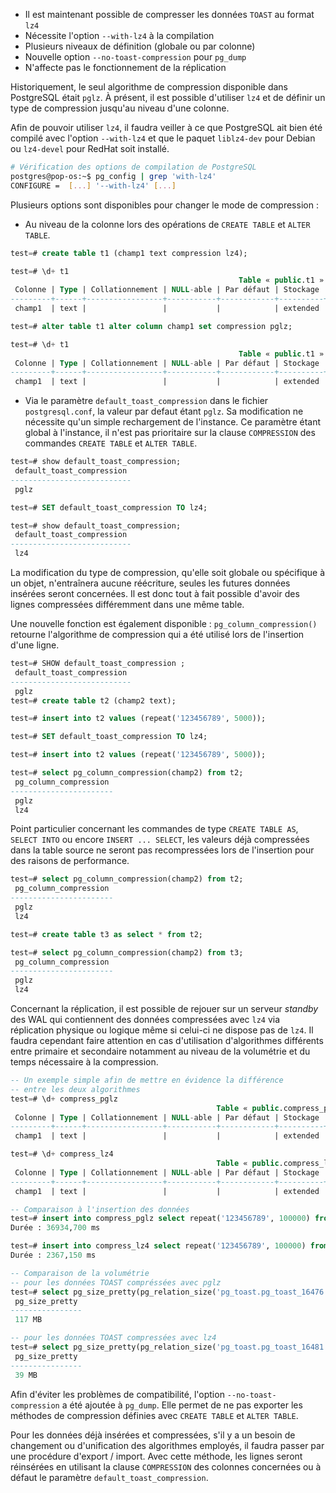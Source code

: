 <!--
Les commits sur ce sujet sont :

* https://commitfest.postgresql.org/32/2813/
* https://git.postgresql.org/gitweb/?p=postgresql.git;a=commit;h=bbe0a81db69bd10bd166907c3701492a29aca294

Discussion

* https://gitlab.dalibo.info/formation/workshops/-/issues/111

-->

<div class="slide-content">

* Il est maintenant possible de compresser les données `TOAST` au format `lz4`
* Nécessite l'option `--with-lz4` à la compilation
* Plusieurs niveaux de définition (globale ou par colonne)
* Nouvelle option `--no-toast-compression` pour `pg_dump`
* N'affecte pas le fonctionnement de la réplication

</div>

<div class="notes">

Historiquement, le seul algorithme de compression disponible dans PostgreSQL était `pglz`. À présent, il est possible d'utiliser `lz4` et de définir un type de compression jusqu'au niveau d'une colonne.

Afin de pouvoir utiliser `lz4`, il faudra veiller à ce que PostgreSQL ait bien été compilé avec l'option `--with-lz4` et que le paquet `liblz4-dev` pour Debian ou `lz4-devel` pour RedHat soit installé.

```bash
# Vérification des options de compilation de PostgreSQL
postgres@pop-os:~$ pg_config | grep 'with-lz4'
CONFIGURE =  [...] '--with-lz4' [...]
```

Plusieurs options sont disponibles pour changer le mode de compression :

* Au niveau de la colonne lors des opérations de `CREATE TABLE` et `ALTER TABLE`.

```sql
test=# create table t1 (champ1 text compression lz4);

test=# \d+ t1
                                                   Table « public.t1 »
 Colonne | Type | Collationnement | NULL-able | Par défaut | Stockage | Compression 
---------+------+-----------------+-----------+------------+----------+-------------
 champ1  | text |                 |           |            | extended | lz4         

test=# alter table t1 alter column champ1 set compression pglz;

test=# \d+ t1
                                                   Table « public.t1 »
 Colonne | Type | Collationnement | NULL-able | Par défaut | Stockage | Compression 
---------+------+-----------------+-----------+------------+----------+-------------
 champ1  | text |                 |           |            | extended | pglz        

```

* Via le paramètre `default_toast_compression` dans le fichier `postgresql.conf`, la valeur par defaut étant `pglz`. Sa modification ne nécessite qu'un simple rechargement de l'instance. Ce paramètre étant global à l'instance, il n'est pas prioritaire sur la clause `COMPRESSION` des commandes `CREATE TABLE` et `ALTER TABLE`.

```sql
test=# show default_toast_compression;
 default_toast_compression 
---------------------------
 pglz

test=# SET default_toast_compression TO lz4;

test=# show default_toast_compression;
 default_toast_compression 
---------------------------
 lz4
```

La modification du type de compression, qu'elle soit globale ou spécifique à un objet, n'entraînera aucune réécriture, seules les futures données insérées seront concernées. Il est donc tout à fait possible d'avoir des lignes compressées différemment dans une même table.

Une nouvelle fonction est également disponible : `pg_column_compression()` retourne l'algorithme de compression qui a été utilisé lors de l'insertion d'une ligne.

```sql
test=# SHOW default_toast_compression ;
 default_toast_compression 
---------------------------
 pglz
test=# create table t2 (champ2 text);

test=# insert into t2 values (repeat('123456789', 5000));

test=# SET default_toast_compression TO lz4;

test=# insert into t2 values (repeat('123456789', 5000));

test=# select pg_column_compression(champ2) from t2;
 pg_column_compression 
-----------------------
 pglz
 lz4
```

Point particulier concernant les commandes de type `CREATE TABLE AS`, `SELECT INTO` ou encore `INSERT ... SELECT`, les valeurs déjà compressées dans la table source ne seront pas recompressées lors de l'insertion pour des raisons de performance.

```sql
test=# select pg_column_compression(champ2) from t2;
 pg_column_compression 
-----------------------
 pglz
 lz4

test=# create table t3 as select * from t2;

test=# select pg_column_compression(champ2) from t3;
 pg_column_compression 
-----------------------
 pglz
 lz4
```

Concernant la réplication, il est possible de rejouer sur un serveur _standby_ des WAL qui contiennent des données compressées avec `lz4` via réplication physique ou logique même si celui-ci ne dispose pas de `lz4`.
Il faudra cependant faire attention en cas d'utilisation d'algorithmes différents entre primaire et secondaire notamment au niveau de la volumétrie et du temps nécessaire à la compression.

```sql
-- Un exemple simple afin de mettre en évidence la différence
-- entre les deux algorithmes
test=# \d+ compress_pglz
                                              Table « public.compress_pglz »
 Colonne | Type | Collationnement | NULL-able | Par défaut | Stockage | Compression 
---------+------+-----------------+-----------+------------+----------+-------------
 champ1  | text |                 |           |            | extended | pglz        

test=# \d+ compress_lz4 
                                              Table « public.compress_lz4 »
 Colonne | Type | Collationnement | NULL-able | Par défaut | Stockage | Compression 
---------+------+-----------------+-----------+------------+----------+-------------
 champ1  | text |                 |           |            | extended | lz4         

-- Comparaison à l'insertion des données
test=# insert into compress_pglz select repeat('123456789', 100000) from generate_series(1,10000);
Durée : 36934,700 ms

test=# insert into compress_lz4 select repeat('123456789', 100000) from generate_series(1,10000);
Durée : 2367,150 ms

-- Comparaison de la volumétrie
-- pour les données TOAST compréssées avec pglz
test=# select pg_size_pretty(pg_relation_size('pg_toast.pg_toast_16476'));
 pg_size_pretty 
----------------
 117 MB

-- pour les données TOAST compressées avec lz4
test=# select pg_size_pretty(pg_relation_size('pg_toast.pg_toast_16481'));
 pg_size_pretty 
----------------
 39 MB
```

Afin d'éviter les problèmes de compatibilité, l'option `--no-toast-compression` a été ajoutée à `pg_dump`. Elle permet de ne pas exporter les méthodes de compression définies avec `CREATE TABLE` et `ALTER TABLE`.

Pour les données déjà insérées et compressées, s'il y a un besoin de changement ou d'unification des algorithmes employés, il faudra passer par une procédure d'export / import. Avec cette méthode, les lignes seront réinsérées en utilisant la clause `COMPRESSION` des colonnes concernées ou à défaut le paramètre `default_toast_compression`.

<!-- 
D'après le _commit_ de cette nouveauté disponible [ici](https://git.postgresql.org/gitweb/?p=postgresql.git;a=commit;h=bbe0a81db69bd10bd166907c3701492a29aca294), une commande `VACUUM FULL` ou `CLUSTER` devrait permettre de modifier la compression des lignes déjà insérées. Cependant, nous n'avons pas réussi à reproduire ce comportement pendant nos tests.
-->

</div>